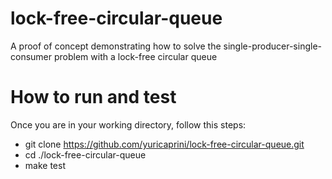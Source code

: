 # lock-free-circular-queue
A proof of concept demonstrating how to solve the single-producer-single-consumer problem with a lock-free circular queue

# How to run and test
Once you are in your working directory, follow this steps:

- git clone https://github.com/yuricaprini/lock-free-circular-queue.git
- cd ./lock-free-circular-queue
- make test
